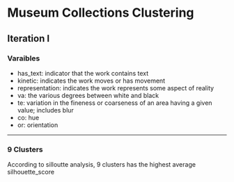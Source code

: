 # Museum Collections Clustering

## Iteration I
### Varaibles
- has_text: indicator that the work contains text
- kinetic: indicates the work moves or has movement
- representation: indicates the work represents some aspect of reality
- va: the various degrees between white and black
- te: variation in the fineness or coarseness of an area having a given value; includes blur
- co: hue
- or:  orientation

----
### 9 Clusters
According to silloutte analysis, 9 clusters has the highest average silhouette_score